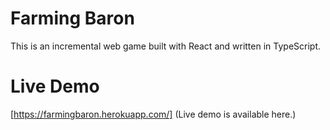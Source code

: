 # Farming Baron

This is an incremental web game built with React and written in TypeScript.

# Live Demo

[https://farmingbaron.herokuapp.com/] (Live demo is available here.)
